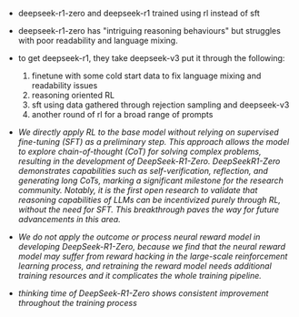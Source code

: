 * deepseek-r1-zero and deepseek-r1 trained using rl instead of sft
* deepseek-r1-zero has "intriguing reasoning behaviours" but struggles with poor readability and language mixing.
* to get deepseek-r1, they take deepseek-v3 put it through the following:
    1. finetune with some cold start data to fix language mixing and readability issues 
    2. reasoning oriented RL
    3. sft using data gathered through rejection sampling and deepseek-v3
    4. another round of rl for a broad range of prompts

* *We directly apply RL to the base model without relying on supervised fine-tuning (SFT) as a preliminary step. This approach allows the model to explore chain-of-thought (CoT) for solving complex problems, resulting in the development of DeepSeek-R1-Zero. DeepSeekR1-Zero demonstrates capabilities such as self-verification, reflection, and generating long CoTs, marking a significant milestone for the research community. Notably, it is the first open research to validate that reasoning capabilities of LLMs can be incentivized purely through RL, without the need for SFT. This breakthrough paves the way for future advancements in this area.*

* *We do not apply the outcome or process neural reward model in developing DeepSeek-R1-Zero, because we find that the neural reward model may suffer from reward hacking in the large-scale reinforcement learning process, and retraining the reward model needs additional training resources and it complicates the whole training pipeline.*

* *thinking time of DeepSeek-R1-Zero shows consistent improvement throughout the training process*